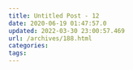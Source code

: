 ```yaml
---
title: Untitled Post - 12
date: 2020-06-19 01:47:57.0
updated: 2022-03-30 23:00:57.469
url: /archives/188.html
categories: 
tags: 
---
```


